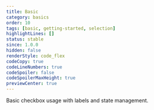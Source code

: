 ```yaml
---
title: Basic
category: basics
order: 10
tags: [basic, getting-started, selection]
highlightLines: []
status: stable
since: 1.0.0
hidden: false
renderStyle: code_flex
codeCopy: true
codeLineNumbers: true
codeSpoiler: false
codeSpoilerMaxHeight: true
previewCenter: true
---
```


Basic checkbox usage with labels and state management.
